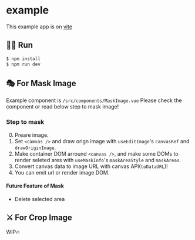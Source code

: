 # example
This example app is on [vite](https://github.com/vitejs/vite)

## 🏃‍♀️ Run
```bash
$ npm install
$ npm run dev
```

## 🎭 For Mask Image
Example component is `/src/components/MaskImage.vue`
Please check the component or read below step to mask image!

### Step to mask
0. Preare image.
1. Set `<camvas />` and draw orign image with `useEditImage`'s `canvasRef` and `drawOriginImage`.
2. Make container DOM arround `<canvas />`, and make some DOMs to render seleted ares with `useMaskInfo`'s `maskAreaStyle` and `maskAreas`.
3. Convert canvas data to image URL with canvas API(`toDataURL`)!
4. You can emit url or render image DOM.

#### Future Feature of Mask
- Delete selected area

## ⚔️ For Crop Image
WIP🔥